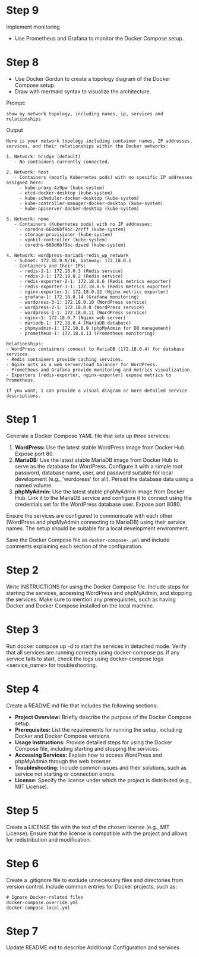 # Step 9

Implement monitoring 
- Use Prometheus and Grafana to monitor the Docker Compose setup.

# Step 8 

- Use Docker Gordon to create a topology diagram of the Docker Compose setup.
- Draw with mermaid syntax to visualize the architecture.

Prompt:
```
show my network topology, including names, ip, services and relationships
```

Output 

```
Here is your network topology including container names, IP addresses, services, and their relationships within the Docker networks:

1. Network: bridge (default)
   - No containers currently connected.

2. Network: host
   - Containers (mostly Kubernetes pods) with no specific IP addresses assigned here:
     - kube-proxy-4z9pw (kube-system)
     - etcd-docker-desktop (kube-system)
     - kube-scheduler-docker-desktop (kube-system)
     - kube-controller-manager-docker-desktop (kube-system)
     - kube-apiserver-docker-desktop (kube-system)

3. Network: none
   - Containers (Kubernetes pods) with no IP addresses:
     - coredns-668d6bf9bc-2rrff (kube-system)
     - storage-provisioner (kube-system)
     - vpnkit-controller (kube-system)
     - coredns-668d6bf9bc-dzwzd (kube-system)

4. Network: wordpress-mariadb-redis_wp_network
   - Subnet: 172.18.0.0/16, Gateway: 172.18.0.1
   - Containers and their IPs:
     - redis-1-1: 172.18.0.3 (Redis service)
     - redis-2-1: 172.18.0.2 (Redis service)
     - redis-exporter-2-1: 172.18.0.6 (Redis metrics exporter)
     - redis-exporter-1-1: 172.18.0.5 (Redis metrics exporter)
     - nginx-exporter-1: 172.18.0.12 (Nginx metrics exporter)
     - grafana-1: 172.18.0.14 (Grafana monitoring)
     - wordpress-3-1: 172.18.0.10 (WordPress service)
     - wordpress-2-1: 172.18.0.8 (WordPress service)
     - wordpress-1-1: 172.18.0.11 (WordPress service)
     - nginx-1: 172.18.0.7 (Nginx web server)
     - mariadb-1: 172.18.0.4 (MariaDB database)
     - phpmyadmin-1: 172.18.0.9 (phpMyAdmin for DB management)
     - prometheus-1: 172.18.0.13 (Prometheus monitoring)

Relationships:
- WordPress containers connect to MariaDB (172.18.0.4) for database services.
- Redis containers provide caching services.
- Nginx acts as a web server/load balancer for WordPress.
- Prometheus and Grafana provide monitoring and metrics visualization.
- Exporters (redis-exporter, nginx-exporter) expose metrics to Prometheus.

If you want, I can provide a visual diagram or more detailed service descriptions.
```

# Step 1

Generate a Docker Compose YAML file that sets up three services:

1.  **WordPress:** Use the latest stable WordPress image from Docker Hub. Expose port 80.
2.  **MariaDB:** Use the latest stable MariaDB image from Docker Hub to serve as the database for WordPress. Configure it with a simple root password, database name, user, and password suitable for local development (e.g., 'wordpress' for all). Persist the database data using a named volume.
3.  **phpMyAdmin:** Use the latest stable phpMyAdmin image from Docker Hub. Link it to the MariaDB service and configure it to connect using the credentials set for the WordPress database user. Expose port 8080.

Ensure the services are configured to communicate with each other (WordPress and phpMyAdmin connecting to MariaDB) using their service names. The setup should be suitable for a local development environment.

Save the Docker Compose file as `docker-compose-.yml` and include comments explaining each section of the configuration.

# Step 2

Write INSTRUCTIONS for using the Docker Compose file. Include steps for starting the services, accessing WordPress and phpMyAdmin, and stopping the services. Make sure to mention any prerequisites, such as having Docker and Docker Compose installed on the local machine.

# Step 3

Run docker compose up -d to start the services in detached mode. Verify that all services are running correctly using docker-compose ps. If any service fails to start, check the logs using docker-compose logs <service_name> for troubleshooting.

# Step 4
Create a README.md file that includes the following sections:
- **Project Overview:** Briefly describe the purpose of the Docker Compose setup.
- **Prerequisites:** List the requirements for running the setup, including Docker and Docker Compose versions.
- **Usage Instructions:** Provide detailed steps for using the Docker Compose file, including starting and stopping the services.
- **Accessing Services:** Explain how to access WordPress and phpMyAdmin through the web browser.
- **Troubleshooting:** Include common issues and their solutions, such as service not starting or connection errors.
- **License:** Specify the license under which the project is distributed (e.g., MIT License).

# Step 5
Create a LICENSE file with the text of the chosen license (e.g., MIT License). Ensure that the license is compatible with the project and allows for redistribution and modification.

# Step 6
Create a .gitignore file to exclude unnecessary files and directories from version control. Include common entries for Docker projects, such as:
```
# Ignore Docker-related files
docker-compose.override.yml
docker-compose.local.yml
```

# Step 7

Update README.md to describe Additional Configuration and services

